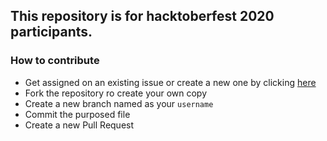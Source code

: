 ## This repository is for hacktoberfest 2020 participants.

### How to contribute

- Get assigned on an existing issue or create a new one by clicking [here](https://github.com/ahampriyanshu/algo_ds_101/issues/new/choose)
- Fork the repository ro create your own copy
- Create a new branch named as your ``username``
- Commit the purposed file
- Create a new Pull Request
